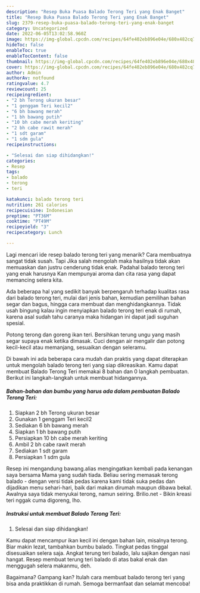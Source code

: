 ```yaml
---
description: "Resep Buka Puasa Balado Terong Teri yang Enak Banget"
title: "Resep Buka Puasa Balado Terong Teri yang Enak Banget"
slug: 2379-resep-buka-puasa-balado-terong-teri-yang-enak-banget
category: Uncategorized
date: 2022-06-05T13:02:58.960Z
image: https://img-global.cpcdn.com/recipes/64fe402eb896e04e/680x482cq70/balado-terong-teri-foto-resep-utama.jpg
hideToc: false
enableToc: true
enableTocContent: false
thumbnail: https://img-global.cpcdn.com/recipes/64fe402eb896e04e/680x482cq70/balado-terong-teri-foto-resep-utama.jpg
cover: https://img-global.cpcdn.com/recipes/64fe402eb896e04e/680x482cq70/balado-terong-teri-foto-resep-utama.jpg
author: Admin
authorAv: notfound
ratingvalue: 4.7
reviewcount: 25
recipeingredient:
- "2 bh Terong ukuran besar"
- "1 genggam Teri kecil2"
- "6 bh bawang merah"
- "1 bh bawang putih"
- "10 bh cabe merah keriting"
- "2 bh cabe rawit merah"
- "1 sdt garam"
- "1 sdm gula"
recipeinstructions:

- "Selesai dan siap dihidangkan!"
categories:
- Resep
tags:
- balado
- terong
- teri

katakunci: balado terong teri 
nutrition: 261 calories
recipecuisine: Indonesian
preptime: "PT36M"
cooktime: "PT49M"
recipeyield: "3"
recipecategory: Lunch

---
```



Lagi mencari ide resep balado terong teri yang menarik? Cara membuatnya sangat tidak susah. Tapi Jika salah mengolah maka hasilnya tidak akan memuaskan dan justru cenderung tidak enak. Padahal balado terong teri yang enak harusnya Kan mempunyai aroma dan cita rasa yang dapat memancing selera kita.


Ada beberapa hal yang sedikit banyak berpengaruh terhadap kualitas rasa dari balado terong teri, mulai dari jenis bahan, kemudian pemilihan bahan segar dan bagus, hingga cara membuat dan menghidangkannya. Tidak usah bingung kalau ingin menyiapkan balado terong teri enak di rumah, karena asal sudah tahu caranya maka hidangan ini dapat jadi suguhan spesial.

Potong terong dan goreng ikan teri. Bersihkan terung ungu yang masih segar supaya enak ketika dimasak. Cuci dengan air mengalir dan potong kecil-kecil atau memanjang, sesuaikan dengan seleramu.


Di bawah ini ada beberapa cara mudah dan praktis yang dapat diterapkan untuk mengolah balado terong teri yang siap dikreasikan. Kamu dapat membuat Balado Terong Teri memakai 8 bahan dan 0 langkah pembuatan. Berikut ini langkah-langkah untuk membuat hidangannya.

<!--inarticleads1-->

##### Bahan-bahan dan bumbu yang harus ada dalam pembuatan Balado Terong Teri:

1. Siapkan 2 bh Terong ukuran besar
1. Gunakan 1 genggam Teri kecil2
1. Sediakan 6 bh bawang merah
1. Siapkan 1 bh bawang putih
1. Persiapkan 10 bh cabe merah keriting
1. Ambil 2 bh cabe rawit merah
1. Sediakan 1 sdt garam
1. Persiapkan 1 sdm gula


Resep ini mengandung bawang.alias mengingatkan kembali pada kenangan saya bersama Mama yang sudah tiada. Beliau sering memasak terong balado - dengan versi tidak pedas karena kami tidak suka pedas dan dijadikan menu sehari-hari, baik dari makan dirumah maupun dibawa bekal. Awalnya saya tidak menyukai terong, namun seiring. Brilio.net - Bikin kreasi teri nggak cuma digoreng, lho. 

<!--inarticleads2-->

##### Instruksi untuk membuat Balado Terong Teri:


1. Selesai dan siap dihidangkan!

Kamu dapat mencampur ikan kecil ini dengan bahan lain, misalnya terong. Biar makin lezat, tambahkan bumbu balado. Tingkat pedas tinggal disesuaikan selera saja. Angkat terung teri balado, lalu sajikan dengan nasi hangat. Resep membuat terung teri balado di atas bakal enak dan menggugah selera makanmu, deh. 

Bagaimana? Gampang kan? Itulah cara membuat balado terong teri yang bisa anda praktikkan di rumah. Semoga bermanfaat dan selamat mencoba!
